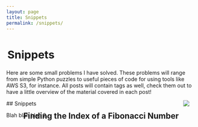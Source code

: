 ```yaml
---
layout: page
title: Snippets
permalink: /snippets/
---
```


<h1 style="padding:3px; font-size:3vw">Snippets</h1>

Here are some small problems I have solved. These problems will range from simple Python puzzles to useful pieces of code for using tools like AWS S3, for instance. All posts will contain tags as well, check them out to have a little overview of the material covered in each post!


<div id="container" style="position:relative;">
<div style="position:absolute; float:left; left:45px">
  
  <h2>Finding the Index of a Fibonacci Number</h2>
  
  </div>
<div style="float:right; width:35px"><img src= "http://thescienceexplorer.com/sites/thescienceexplorer.com/files/styles/content_image__large/public/blog/1024px-Espiral_de_semillas_de_Girasol.jpg?itok=ItNl2qH7&timestamp=1463602103" /></div>
</div>
## Snippets

Blah blah blah 2...
